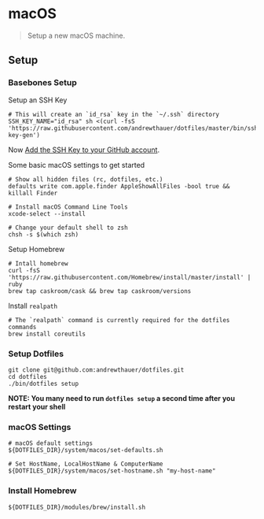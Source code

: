 # macOS

> Setup a new macOS machine.

## Setup

### Basebones Setup

Setup an SSH Key

```shell
# This will create an `id_rsa` key in the `~/.ssh` directory
SSH_KEY_NAME="id_rsa" sh <(curl -fsS 'https://raw.githubusercontent.com/andrewthauer/dotfiles/master/bin/ssh-key-gen')
```

Now [Add the SSH Key to your GitHub account](https://help.github.com/articles/generating-ssh-keys/#step-4-add-your-ssh-key-to-your-account).

Some basic macOS settings to get started

```shell
# Show all hidden files (rc, dotfiles, etc.)
defaults write com.apple.finder AppleShowAllFiles -bool true && killall Finder

# Install macOS Command Line Tools
xcode-select --install

# Change your default shell to zsh
chsh -s $(which zsh)
```

Setup Homebrew

```shell
# Intall homebrew
curl -fsS 'https://raw.githubusercontent.com/Homebrew/install/master/install' | ruby
brew tap caskroom/cask && brew tap caskroom/versions
```

Install `realpath`

```shell
# The `realpath` command is currently required for the dotfiles commands
brew install coreutils
```

### Setup Dotfiles

```shell
git clone git@github.com:andrewthauer/dotfiles.git
cd dotfiles
./bin/dotfiles setup
```

**NOTE: You many need to run `dotfiles setup` a second time after you restart your shell**

### macOS Settings

```shell
# macOS default settings
${DOTFILES_DIR}/system/macos/set-defaults.sh

# Set HostName, LocalHostName & ComputerName
${DOTFILES_DIR}/system/macos/set-hostname.sh "my-host-name"
```

### Install Homebrew

```shell
${DOTFILES_DIR}/modules/brew/install.sh
```
